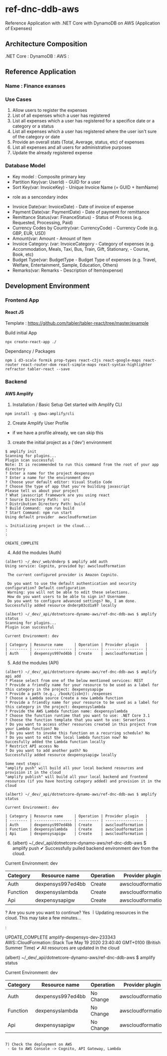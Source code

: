 # ref-dnc-ddb-aws
Reference Application with .NET Core with DynamoDB on AWS (Application of Expenses)


## Architecture Composition

.NET Core : 
DynamoDB :
AWS :


## Reference Application 
### Name : Finance exanses
### Use Cases
1) Allow users to register the expenses
2) List of all expenses which a user has registered
3) List all expenses which a user has registered for a specifice date or a category or a status
4) List all expenses which a user has registered where the user isn't sure of the category or date
5) Provide an overall stats (Total, Average, status, etc) of expenses
6) List all expenses and all users for administrative purposes
7) Update the already registered expense

### Database Model
- Key model : Composite primary key
- Partition Key(var: <Guid>UserId) - GUID for a user
- Sort Key(var: <string>InvoiceKey) - Unique Invoice Name (= GUID + ItemName)
 * role as a sencondary index
- Invoice Date(var: <string>InvoiceDate) - Date of invoice of expense
- Payment Date(var: <string>PaymentDate) - Date of payment for remittance
- Remittance Status(var: <string>FinanceStatus) - Status of Process (e.g. Requested, Processing, Paid)
- Currency Codes by Country(var: <string>CurrencyCode) - Currency Code (e.g. GBP, EUR, USD)
- Amount(var: <int>Amount - Amount of Item
- Invoice Category: (var: <string>InvoiceCategory - Category of expenses (e.g. Accommodation, Meals, Taxi, Bus, Train, Gift, Stationary, - Course, Book, etc)
- Budget Type(var: <string>BudgetType - Budget Type of expenses (e.g. Travel, Welfare, Entertainment, Sample, Education, Others) 
- Remarks(var: <string>Remarks - Description of Item(expense)



## Development Environment
### Frontend App 
#### React JS
Template : https://github.com/tabler/tabler-react/tree/master/example

Build initial App
```
npx create-react-app ./
```

Dependancy / Packages
```
npm i d3-scale formik prop-types react-c3js react-google-maps react-router react-router-dom react-simple-maps react-syntax-highlighter refractor tabler-react --save
```

### Backend
#### AWS Amplify
1) Installation / Basic Setup
Get started with Amplify CLI
```
npm install -g @aws-amplify/cli
```

2) Create Amplify User Profile
 * if we have a profile already, we can skip this
 
3) create the initial project as a ('dev') environment
```
$ amplify init
Scanning for plugins...
Plugin scan successful
Note: It is recommended to run this command from the root of your app directory
? Enter a name for the project dexpensys
? Enter a name for the environment dev
? Choose your default editor: Visual Studio Code
? Choose the type of app that you're building javascript
Please tell us about your project
? What javascript framework are you using react
? Source Directory Path:  src
? Distribution Directory Path: build
? Build Command:  npm run build
? Start Command: npm run start
Using default provider  awscloudformation

⠦ Initializing project in the cloud...
:
:

CREATE_COMPLETE
```

4) Add the modules (Auth)
```
(albert) ~/_dev/_web/dnderp $ amplify add auth
Using service: Cognito, provided by: awscloudformation
 
 The current configured provider is Amazon Cognito. 
 
 Do you want to use the default authentication and security configuration? Default configuration
 Warning: you will not be able to edit these selections. 
 How do you want users to be able to sign in? Username
 Do you want to configure advanced settings? No, I am done.
Successfully added resource dnderp03cd1a97 locally

(albert) ~/_dev/_api/dotnetcore-dynamo-aws/ref-dnc-ddb-aws $ amplify status
Scanning for plugins...
Plugin scan successful

Current Environment: dev

| Category | Resource name     | Operation | Provider plugin   |
| -------- | ----------------- | --------- | ----------------- |
| Auth     | dexpensys997ed4bb | Create    | awscloudformation |
```

5) Add the modules (API)
```
(albert) ~/_dev/_api/dotnetcore-dynamo-aws/ref-dnc-ddb-aws $ amplify api add
? Please select from one of the below mentioned services: REST
? Provide a friendly name for your resource to be used as a label for this category in the project: dexpensysapigw
? Provide a path (e.g., /book/{isbn}): /expenses
? Choose a Lambda source Create a new Lambda function
? Provide a friendly name for your resource to be used as a label for this category in the project: dexpensyslambda
? Provide the AWS Lambda function name: dexpensyslambda
? Choose the function runtime that you want to use: .NET Core 3.1
? Choose the function template that you want to use: Serverless
? Do you want to access other resources created in this project from your Lambda function? No
? Do you want to invoke this function on a recurring schedule? No
? Do you want to edit the local lambda function now? No
Succesfully added the Lambda function locally
? Restrict API access No
? Do you want to add another path? No
Successfully added resource dexpensysapigw locally

Some next steps:
"amplify push" will build all your local backend resources and provision it in the cloud
"amplify publish" will build all your local backend and frontend resources (if you have hosting category added) and provision it in the cloud

(albert) ~/_dev/_api/dotnetcore-dynamo-aws/ref-dnc-ddb-aws $ amplify status

Current Environment: dev

| Category | Resource name     | Operation | Provider plugin   |
| -------- | ----------------- | --------- | ----------------- |
| Auth     | dexpensys997ed4bb | Create    | awscloudformation |
| Function | dexpensyslambda   | Create    | awscloudformation |
| Api      | dexpensysapigw    | Create    | awscloudformation |
```

6) (albert) ~/_dev/_api/dotnetcore-dynamo-aws/ref-dnc-ddb-aws $ amplify push
✔ Successfully pulled backend environment dev from the cloud.

Current Environment: dev

| Category | Resource name     | Operation | Provider plugin   |
| -------- | ----------------- | --------- | ----------------- |
| Auth     | dexpensys997ed4bb | Create    | awscloudformation |
| Function | dexpensyslambda   | Create    | awscloudformation |
| Api      | dexpensysapigw    | Create    | awscloudformation |
? Are you sure you want to continue? Yes
⠸ Updating resources in the cloud. This may take a few minutes...

:

UPDATE_COMPLETE amplify-dexpensys-dev-233343 AWS::CloudFormation::Stack Tue May 19 2020 23:40:40 GMT+0100 (British Summer Time) 
✔ All resources are updated in the cloud

(albert) ~/_dev/_api/dotnetcore-dynamo-aws/ref-dnc-ddb-aws $ amplify status

Current Environment: dev

| Category | Resource name     | Operation | Provider plugin   |
| -------- | ----------------- | --------- | ----------------- |
| Auth     | dexpensys997ed4bb | No Change | awscloudformation |
| Function | dexpensyslambda   | No Change | awscloudformation |
| Api      | dexpensysapigw    | No Change | awscloudformation |
```

7) Check the deployment on AWS
 - Go to AWS Console -> Cognito, API Gateway, Lambda
 

